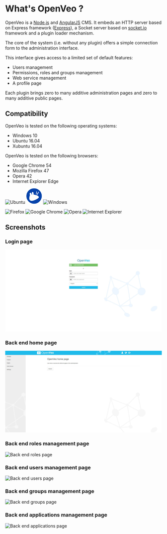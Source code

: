 # What's OpenVeo ?

OpenVeo is a [Node.js](http://nodejs.org/) and [AngularJS](https://angularjs.org/) CMS. It embeds an HTTP server based on Express framework ([Express](https://www.npmjs.com/package/express)), a Socket server based on [socket.io](http://socket.io/) framework and a plugin loader mechanism.

The core of the system (i.e. without any plugin) offers a simple connection form to the administration interface.

This interface gives access to a limited set of default features:

-  Users management
-  Permissions, roles and groups management
-  Web service management
-  A profile page

Each plugin brings zero to many additive administration pages and zero to many additive public pages.

## Compatibility

OpenVeo is tested on the following operating systems:

- Windows 10
- Ubuntu 16.04
- Xubuntu 16.04

OpenVeo is tested on the following browsers:

- Google Chrome 54
- Mozilla Firefox 47
- Opera 42
- Internet Explorer Edge

![Ubuntu](images/operating-systems/ubuntu.gif)
![Xubuntu](images/operating-systems/xubuntu.gif)
![Windows](images/operating-systems/windows.gif)

![Firefox](images/browsers/firefox.gif)
![Google Chrome](images/browsers/chrome.gif)
![Opera](images/browsers/opera.gif)
![Internet Explorer](images/browsers/ie.gif)

## Screenshots

### Login page
![Login page](images/screenshots/login.jpg)

### Back end home page
![Back end home page](images/screenshots/back-end-home.jpg)

### Back end roles management page
![Back end roles page](images/screenshots/back-end-roles.jpg)

### Back end users management page
![Back end users page](images/screenshots/back-end-users.jpg)

### Back end groups management page
![Back end groups page](images/screenshots/back-end-groups.jpg)

### Back end applications management page
![Back end applications page](images/screenshots/back-end-applications.jpg)

